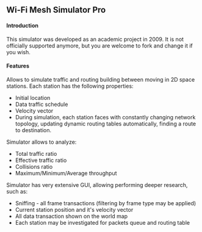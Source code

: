 ## Wi-Fi Mesh Simulator Pro
#### Introduction
This simulator was developed as an academic project in 2009. It is not officially supported anymore, but you are welcome to fork and change it if you wish.

#### Features
Allows to simulate traffic and routing building between moving in 2D space stations. Each station has the following properties:
* Initial location
* Data traffic schedule
* Velocity vector
* During simulation, each station faces with constantly changing network topology, updating dynamic routing tables automatically, finding a route to destination.

Simulator allows to analyze:
* Total traffic ratio
* Effective traffic ratio
* Collisions ratio
* Maximum/Minimum/Average throughput

Simulator has very extensive GUI, allowing performing deeper research, such as:
* Sniffing - all frame transactions (filtering by frame type may be applied)
* Current station position and it's velocity vector
* All data transaction shown on the world map
* Each station may be investigated for packets queue and routing table
